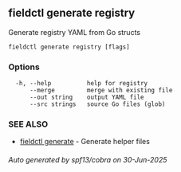 ## fieldctl generate registry

Generate registry YAML from Go structs

```
fieldctl generate registry [flags]
```

### Options

```
  -h, --help          help for registry
      --merge         merge with existing file
      --out string    output YAML file
      --src strings   source Go files (glob)
```

### SEE ALSO

* [fieldctl generate](fieldctl_generate.md)	 - Generate helper files

###### Auto generated by spf13/cobra on 30-Jun-2025
